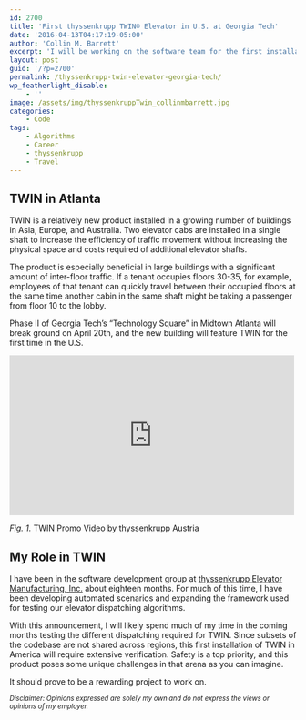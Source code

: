 ```yaml
---
id: 2700
title: 'First thyssenkrupp TWIN® Elevator in U.S. at Georgia Tech'
date: '2016-04-13T04:17:19-05:00'
author: 'Collin M. Barrett'
excerpt: 'I will be working on the software team for the first installation of the thyssenkrupp TWIN elevator in the U.S. at Georgia Tech in Atlanta.'
layout: post
guid: '/?p=2700'
permalink: /thyssenkrupp-twin-elevator-georgia-tech/
wp_featherlight_disable:
    - ''
image: /assets/img/thyssenkruppTwin_collinmbarrett.jpg
categories:
    - Code
tags:
    - Algorithms
    - Career
    - thyssenkrupp
    - Travel
---
```


## TWIN in Atlanta

TWIN is a relatively new product installed in a growing number of buildings in Asia, Europe, and Australia. Two elevator cabs are installed in a single shaft to increase the efficiency of traffic movement without increasing the physical space and costs required of additional elevator shafts.

The product is especially beneficial in large buildings with a significant amount of inter-floor traffic. If a tenant occupies floors 30-35, for example, employees of that tenant can quickly travel between their occupied floors at the same time another cabin in the same shaft might be taking a passenger from floor 10 to the lobby.

Phase II of Georgia Tech’s “Technology Square” in Midtown Atlanta will break ground on April 20th, and the new building will feature TWIN for the first time in the U.S.

<iframe allow="accelerometer; autoplay; clipboard-write; encrypted-media; gyroscope; picture-in-picture; web-share" allowfullscreen="" frameborder="0" height="281" loading="lazy" src="https://www.youtube.com/embed/soRYCEbmSWg?feature=oembed" title="ThyssenKrupp Elevator's revolutionary TWiN Product" width="500"></iframe>

*Fig. 1.* TWIN Promo Video by thyssenkrupp Austria

## My Role in TWIN

I have been in the software development group at [thyssenkrupp Elevator Manufacturing, Inc.](https://www.thyssenkrupp.com/en/home) about eighteen months. For much of this time, I have been developing automated scenarios and expanding the framework used for testing our elevator dispatching algorithms.

With this announcement, I will likely spend much of my time in the coming months testing the different dispatching required for TWIN. Since subsets of the codebase are not shared across regions, this first installation of TWIN in America will require extensive verification. Safety is a top priority, and this product poses some unique challenges in that arena as you can imagine.

It should prove to be a rewarding project to work on.

*<small>Disclaimer: Opinions expressed are solely my own and do not express the views or opinions of my employer.</small>*